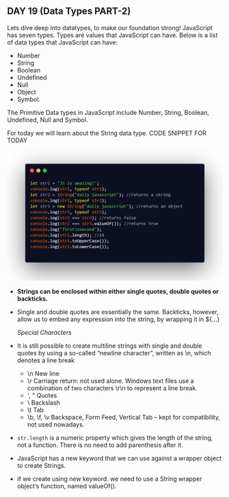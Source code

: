 ## DAY 19 (Data Types PART-2)

Lets dive deep into datatypes, to make our foundation strong!
JavaScript has seven types. Types are values that JavaScript can have. Below is a list of data types that JavaScript can have:

- Number
- String
- Boolean
- Undefined
- Null
- Object
- Symbol.

The Primitive Data types in JavaScript include Number, String, Boolean, Undefined, Null and Symbol.

For today we will learn about the String data type.
CODE SNIPPET FOR TODAY
![code snippet](codesnippet.png)

- **Strings can be enclosed within either single quotes, double quotes or backticks.**

- Single and double quotes are essentially the same. Backticks, however, allow us to embed any expression into the string, by wrapping it in \${…}

  _Special Characters_

- It is still possible to create multiline strings with single and double quotes by using a so-called “newline character”, written as \n, which denotes a line break

  - \n New line
  - \r Carriage return: not used alone. Windows text files use a combination of two characters \r\n to represent a line break.
  - \', \" Quotes
  - \\ Backslash
  - \t Tab
  - \b, \f, \v Backspace, Form Feed, Vertical Tab – kept for compatibility, not used nowadays.

- `str.length` is a numeric property which gives the length of the string, not a function. There is no need to add parenthesis after it.

- JavaScript has a new keyword that we can use against a wrapper object to create Strings.

- if we create using new keyword. we need to use a String wrapper object’s function, named valueOf().
